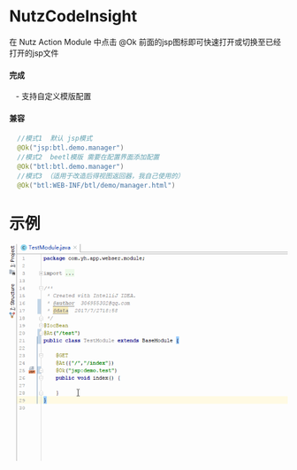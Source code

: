 # NutzCodeInsight
在 Nutz Action Module 中点击 @Ok 前面的jsp图标即可快速打开或切换至已经打开的jsp文件  
  
####  完成
    - 支持自定义模版配置
#### 兼容
```java
  //模式1  默认 jsp模式
  @Ok("jsp:btl.demo.manager")
  //模式2  beetl模版 需要在配置界面添加配置
  @Ok("btl:btl.demo.manager")
  //模式3 （适用于改造后得视图返回器，我自己使用的） 
  @Ok("btl:WEB-INF/btl/demo/manager.html")
```
# 示例
![NutzCodeInsight](image/NutzCodeInsight.gif)
